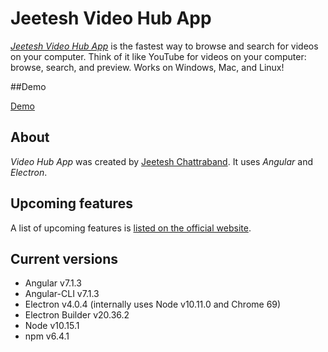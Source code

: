 # Jeetesh Video Hub App

[*Jeetesh Video Hub App*](https://videohubapp.com/) is the fastest way to browse and search for videos on your computer. Think of it like YouTube for videos on your computer: browse, search, and preview. Works on Windows, Mac, and Linux!

##Demo

[Demo](https://video-hub-c94f7.firebaseapp.com)

## About

*Video Hub App* was created by [Jeetesh Chattraband](https://github.com/jeeteshchattraband). It uses _Angular_ and _Electron_.


## Upcoming features

A list of upcoming features is [listed on the official website](https://videohubapp.com/future.html).

## Current versions

- Angular v7.1.3
- Angular-CLI v7.1.3
- Electron v4.0.4 (internally uses Node v10.11.0 and Chrome 69)
- Electron Builder v20.36.2
- Node v10.15.1
- npm v6.4.1
